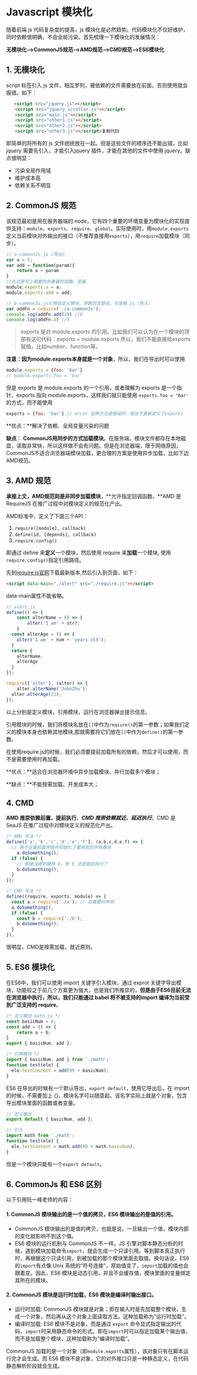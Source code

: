 # Javascript 模块化

随着前端 js 代码复杂度的提高，js 模块化是必然趋势。代码模块化不仅好维护，同时依赖很明确，不会全局污染。首先梳理一下模块化的发展情况：

​	**无模块化-->CommonJS规范-->AMD规范-->CMD规范-->ES6模块化**

## 1. 无模块化

script 标签引入 js 文件，相互罗列，被依赖的文件需要放在前面，否则使用就会报错。如下：

```html
   <script src="jquery.js"></script>
　　<script src="jquery_scroller.js"></script>
　　<script src="main.js"></script>
　　<script src="other1.js"></script>
　　<script src="other2.js"></script>
　　<script src="other3.js"></script>复制代码
```

即简单的将所有的 js 文件统统放在一起。但是这些文件的顺序还不能出错，比如 jquery 需要先引入，才能引入jquery 插件，才能在其他的文件中使用 jquery。缺点很明显：

- 污染全局作用域
- 维护成本高
- 依赖关系不明显

## 2. CommonJS 规范

该规范最初是用在服务器端的 node，它有四个重要的环境变量为模块化的实现提供支持：`module`、`exports`、`require`、`global`。实际使用时，用`module.exports`定义当前模块对外输出的接口（不推荐直接用`exports`），用`require`加载模块（同步）。

```javascript
// a-commonJs.js (导出)
var a = 5;
var add = function(param){  
	return a + param
}
//在这里写上需要向外暴露的函数、变量  
module.exports.a = a;
module.exports.add = add;

// b-commonJs.js引用自定义模块，参数包含路径，可省略.js（导入）
var addFn = require('./a-commonJs');
console.log(addFn.add(3)) //8
console.log(addFn.a) //5
```

> exports 是对 module.exports 的引用。比如我们可以认为在一个模块的顶部有这句代码：exports = module.exports 所以，我们不能直接给exports赋值，比如number、function等。

**注意：**因为**module.exports本身就是一个对象**，所以，我们在导出时可以使用 

```javascript
module.exports = {foo: 'bar'}
// module.exports.foo = 'bar'
```

但是 exports 是 module.exports 的一个引用，或者理解为 exports 是一个指针，exports 指向 module.exports，这样我们就只能使用 `exports.foo = 'bar' ` 的方式，而不能使用

```javascript
exports = {foo: 'bar'} // error 这种方式是错误的，相当于重新定义了exports
```

**优点：**解决了依赖、全局变量污染的问题

**缺点**： **CommonJS用同步的方式加载模块**。在服务端，模块文件都存在本地磁盘，读取非常快，所以这样做不会有问题。但是在浏览器端，限于网络原因，CommonJS不适合浏览器端模块加载，更合理的方案是使用异步加载，比如下边AMD规范。

## 3. AMD 规范

**承接上文，AMD规范则是非同步加载模块**，**允许指定回调函数，**AMD 是 RequireJS 在推广过程中对模块定义的规范化产出。

AMD标准中，定义了下面三个API：

1. `require([module], callback)`
2. `define(id, [depends], callback)`
3. `require.config()`

即通过 define 来**定义**一个模块，然后使用 require 来**加载**一个模块, 使用`require.config()`指定引用路径。

先到[require.js官网](http://www.requirejs.cn/docs/download.html)下载最新版本,然后引入到页面，如下：

```html
<script data-main="./alert" src="./require.js"></script>
```

data-main属性不能省略。

```javascript
// alert.js
define(() => {
	const alterName = () => {
		alter('I am' + str);
	}
  const alterAge = () => {
    alter('I am' + num + 'years old');
  }
  return {
    alterName,
    alterAge
  }
});

require(['alter'], (alter) => {
	alter.alterName('JohnZhu');
  alter.alterAge(21);
});
```

以上分别是定义模块，引用模块，运行在浏览器弹出提示信息。

引用模块的时候，我们将模块名放在`[]`中作为`reqiure()`的第一参数；如果我们定义的模块本身也依赖其他模块,那就需要将它们放在`[]`中作为`define()`的第一参数。

在使用require.js的时候，我们必须要提前加载所有的依赖，然后才可以使用，而不是需要使用时再加载。

**优点：**适合在浏览器环境中异步加载模块、并行加载多个模块；

**缺点：**不能按需加载、开发成本大；

## 4. CMD

**AMD 推崇依赖前置、提前执行**，***CMD 推崇依赖就近、延迟执行***。CMD 是 SeaJS 在推广过程中对模块定义的规范化产出。

```javascript
/* AMD 写法 */
define(['a','b','c','d','e','f'], (a,b,c,d,e,f) => {
  // 等于在最前面声明并初始化了要用到的所有模块
	a.doSomething();
  if (false) {
    // 即便没用到模块 b，但 b 还是提前执行了
  	b.doSomething();
  }
});

/* CMD 写法 */
define((require, exports, module) => {
  const a = require('./a');	// 在需要时申明
  a.doSomething();
  if (false) {
    const b = require('./b');
    b.doSomething();
  }
});
```

很明显，CMD是按需加载，就近原则。

## 5. ES6 模块化

在ES6中，我们可以使用 import 关键字引入模块，通过 exprot 关键字导出模块，功能较之于前几个方案更为强大，也是我们所推崇的，**但是由于ES6目前无法在浏览器中执行，所以，我们只能通过 babel 将不被支持的import 编译为当前受到广泛支持的 require**。 

```javascript
/* 定义模块 math.js */
const basicNum = 0;
const add = () => {
	return a + b;
}
export { basicNum, add };

/* 引用模块 */
import { basicNum, add } from './math';
function test(ele) {
  ele.textContent = add(99 + basicNum);
}
```

ES6 在导出的时候有一个默认导出，`export default`，使用它导出后，在 import 的时候，不需要加上 {}，模块名字可以随意起。该名字实际上就是个对象，包含导出模块里面的函数或者变量。

```javascript
// 定义输出
export default { basicNum, add };

// 引入
import math from './math';
function test(ele) {
  ele.textContent = math.add(99 + math.basicNum);
}
```

但是一个模块只能有一个`export default`。

## 6. CommonJs 和 ES6 区别

以下引用阮一峰老师的内容：

#### 1.  CommonJS 模块输出的是一个值的拷贝，ES6 模块输出的是值的引用。

- CommonJS 模块输出的是值的拷贝，也就是说，一旦输出一个值，模块内部的变化就影响不到这个值。
- ES6 模块的运行机制与 CommonJS 不一样。JS 引擎对脚本静态分析的时候，遇到模块加载命令`import`，就会生成一个只读引用。等到脚本真正执行时，再根据这个只读引用，到被加载的那个模块里面去取值。换句话说，ES6 的`import`有点像 Unix 系统的“符号连接”，原始值变了，`import`加载的值也会跟着变。因此，ES6 模块是动态引用，并且不会缓存值，模块里面的变量绑定其所在的模块。

#### 2.  CommonJS 模块是运行时加载，ES6 模块是编译时输出接口。

- 运行时加载: CommonJS 模块就是对象；即在输入时是先加载整个模块，生成一个对象，然后再从这个对象上面读取方法，这种加载称为“运行时加载”。
- 编译时加载: ES6 模块不是对象，而是通过 `export` 命令显式指定输出的代码，`import`时采用静态命令的形式。即在`import`时可以指定加载某个输出值，而不是加载整个模块，这种加载称为“编译时加载”。

CommonJS 加载的是一个对象（即`module.exports`属性），该对象只有在脚本运行完才会生成。而 ES6 模块不是对象，它的对外接口只是一种静态定义，在代码静态解析阶段就会生成。